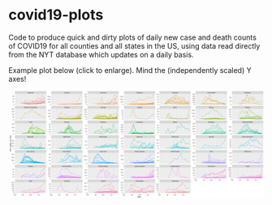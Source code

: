 # covid19-plots

Code to produce quick and dirty plots of daily new case and death counts of COVID19 for all counties and all states in the US, using data read directly from the NYT database which updates on a daily basis. 

Example plot below (click to enlarge). Mind the (independently scaled) Y axes!

![](covid19_plot_2020_06_26.png)
